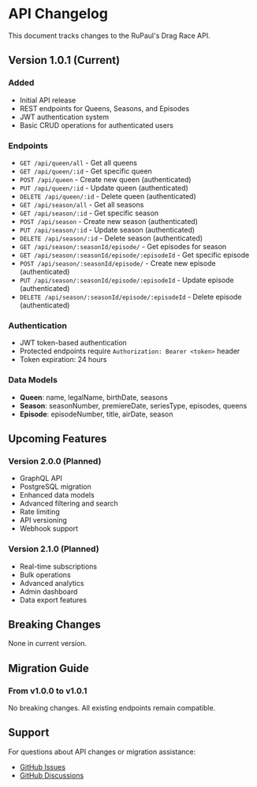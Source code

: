 # API Changelog

This document tracks changes to the RuPaul's Drag Race API.

## Version 1.0.1 (Current)

### Added
- Initial API release
- REST endpoints for Queens, Seasons, and Episodes
- JWT authentication system
- Basic CRUD operations for authenticated users

### Endpoints
- `GET /api/queen/all` - Get all queens
- `GET /api/queen/:id` - Get specific queen
- `POST /api/queen` - Create new queen (authenticated)
- `PUT /api/queen/:id` - Update queen (authenticated)
- `DELETE /api/queen/:id` - Delete queen (authenticated)
- `GET /api/season/all` - Get all seasons
- `GET /api/season/:id` - Get specific season
- `POST /api/season` - Create new season (authenticated)
- `PUT /api/season/:id` - Update season (authenticated)
- `DELETE /api/season/:id` - Delete season (authenticated)
- `GET /api/season/:seasonId/episode/` - Get episodes for season
- `GET /api/season/:seasonId/episode/:episodeId` - Get specific episode
- `POST /api/season/:seasonId/episode/` - Create new episode (authenticated)
- `PUT /api/season/:seasonId/episode/:episodeId` - Update episode (authenticated)
- `DELETE /api/season/:seasonId/episode/:episodeId` - Delete episode (authenticated)

### Authentication
- JWT token-based authentication
- Protected endpoints require `Authorization: Bearer <token>` header
- Token expiration: 24 hours

### Data Models
- **Queen**: name, legalName, birthDate, seasons
- **Season**: seasonNumber, premiereDate, seriesType, episodes, queens
- **Episode**: episodeNumber, title, airDate, season

## Upcoming Features

### Version 2.0.0 (Planned)
- GraphQL API
- PostgreSQL migration
- Enhanced data models
- Advanced filtering and search
- Rate limiting
- API versioning
- Webhook support

### Version 2.1.0 (Planned)
- Real-time subscriptions
- Bulk operations
- Advanced analytics
- Admin dashboard
- Data export features

## Breaking Changes

None in current version.

## Migration Guide

### From v1.0.0 to v1.0.1
No breaking changes. All existing endpoints remain compatible.

## Support

For questions about API changes or migration assistance:
- [GitHub Issues](https://github.com/aucoeur/rpdrAPI/issues)
- [GitHub Discussions](https://github.com/aucoeur/rpdrAPI/discussions)

